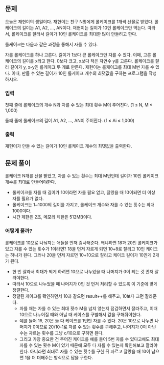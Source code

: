 ## 문제
오늘은 재현이의 생일이다. 재현이는 친구 N명에게 롤케이크를 1개씩 선물로 받았다. 롤케이크의 길이는 A1, A2, ..., AN이다. 재현이는 길이가 10인 롤케이크만 먹는다. 따라서, 롤케이크를 잘라서 길이가 10인 롤케이크를 최대한 많이 만들려고 한다.

롤케이크는 다음과 같은 과정을 통해서 자를 수 있다.

자를 롤케이크를 하나 고른다. 길이가 1보다 큰 롤케이크만 자를 수 있다. 이때, 고른 롤케이크의 길이를 x라고 한다.
0보다 크고, x보다 작은 자연수 y를 고른다.
롤케이크를 잘라 길이가 y, x-y인 롤케이크 두 개로 만든다.
재현이는 롤케이크를 최대 M번 자를 수 있다. 이때, 만들 수 있는 길이가 10인 롤케이크 개수의 최댓값을 구하는 프로그램을 작성하시오.

### 입력
첫째 줄에 롤케이크의 개수 N과 자를 수 있는 최대 횟수 M이 주어진다. (1 ≤ N, M ≤ 1,000)

둘째 줄에 롤케이크의 길이 A1, A2, ..., AN이 주어진다. (1 ≤ Ai ≤ 1,000)

### 출력
재현이가 만들 수 있는 길이가 10인 롤케이크 개수의 최댓값을 출력한다.

## 문제 풀이
롤케이크 N개를 선물 받았고, 자를 수 있는 횟수는 최대 M번인데 길이가 10인 롤케이크 개수를 최대로 만들어야한다.

- 롤케이크를 자를 때 길이가 10이라면 자를 필요 없고, 잘랐을 때 10이되면 더 이상 자를 필요가 없다.
- 롤케이크는 1~1000의 길이를 가지고, 롤케이크 개수와 자를 수 있는 횟수는 최대 1000이다.
- 시간 제한은 2초, 메모리 제한은 512MB이다.

### 어떻게 풀까?
롤케이크를 10으로 나눠지는 애들을 먼저 검사해준다. 왜냐하면 18과 20인 롤케이크가 있고 자를 수 있는 횟수가 1이라면? 18을 먼저 자르게 되면 10+8로 잘리고 10인 케이크는 하나가 된다. 그러나 20을 먼저 자르면 10+10으로 잘리고 케이크 길이가 10인게 2개가 된다.

- 한 번 잘라서 최대가 되게 하려면 10으로 나누었을 때 나머지가 0이 되는 것 먼저 잘라야한다.
- 따라서 10으로 나누었을 때 나머지가 0인 것 먼저 처리할 수 있도록 이 기준에 맞게 정렬한다.
- 정렬된 케이크를 확인하면서 10과 같으면 result++를 해주고, 10보다 크면 잘라준다.
    - 자를 때는 자를 수 있는 최대 횟수 M을 넘지 않는지 점검하면서 잘라주고, 이때 10으로 나누어질 때와 아닐 때 케이스를 구별해서 값을 구해줘야한다.
    - 예를 들어 19, 20은 둘 다 케이크를 1번만 자를 수 있다. 20은 10으로 나누면 나머지가 0이므로 20/10-1로 자를 수 있는 횟수를 구해주고, 나머지가 0이 아닌 수는 자르는 횟수를 그냥 c/10으로 구하면 된다.
    - 그리고 가장 중요한 건 주어진 케이크를 예를 들어 5번 자를 수 있다고해도 최대 자를 수 있는 횟수 M이 있기 때문에 모두 다 자를 수 있는지 확인해보고 잘라야한다. 아니라면 최대로 자를 수 있는 횟수를 구한 뒤 자르고 잘랐을 때 10이 남으면 1을 더 더해주는 방식으로 답을 구한다.
